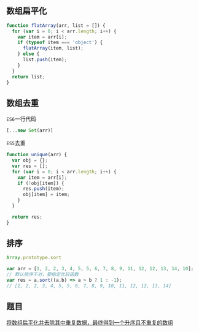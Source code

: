 ## 数组扁平化
```js
function flatArray(arr, list = []) {
  for (var i = 0; i < arr.length; i++) {
    var item = arr[i];
    if (typeof item === 'object') {
      flatArray(item, list);
    } else {
      list.push(item);
    }  
  }
  return list;
}

```

## 数组去重
`ES6`一行代码
```js
[...new Set(arr)]
```

`ES5`去重
```js
function unique(arr) {
  var obj = {};
  var res = [];
  for (var i = 0; i < arr.length; i++) {
    var item = arr[i];
    if (!obj[item]) {
      res.push(item);
      obj[item] = item;
    }
  }

  return res;
}
```

## 排序
```js
Array.prototype.sort

var arr = [1, 2, 2, 3, 4, 5, 5, 6, 7, 8, 9, 11, 12, 12, 13, 14, 10];
// 默认排序不对，要指定比较函数
var res = a.sort((a,b) => a > b ? 1 : -1);
// [1, 2, 2, 3, 4, 5, 5, 6, 7, 8, 9, 10, 11, 12, 12, 13, 14]
```

## 题目
[将数组扁平化并去除其中重复数据，最终得到一个升序且不重复的数组 ](https://github.com/Advanced-Frontend/Daily-Interview-Question/issues/8)

